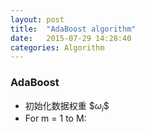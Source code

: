 ```yaml
---
layout: post
title:  "AdaBoost algorithm"
date:   2015-07-29 14:28:40
categories: Algorithm
---
```


### AdaBoost
* 初始化数据权重 \$$\omega_{i}$$
* For m = 1 to M:
